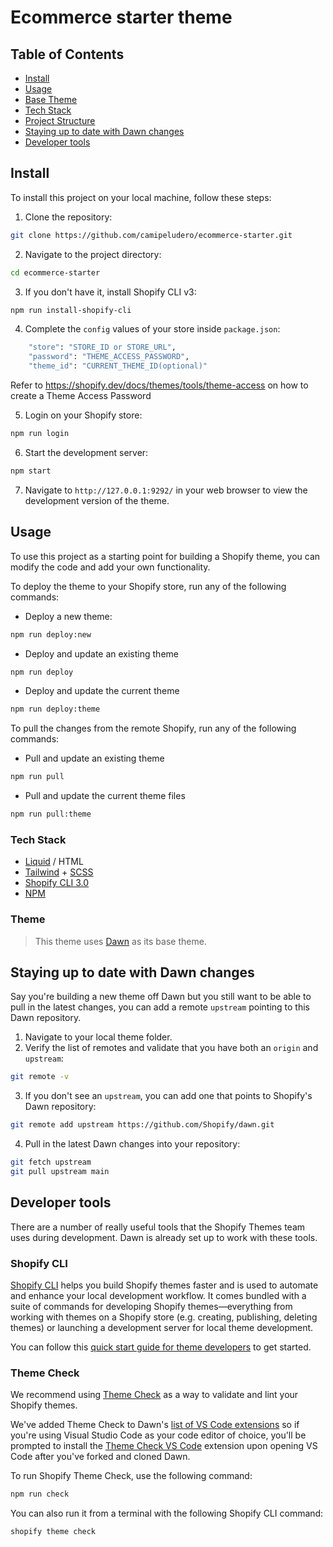 # Ecommerce starter theme

## Table of Contents
- [Install](#install)
- [Usage](#usage)
- [Base Theme](#theme)
- [Tech Stack](#techstack)
- [Project Structure](#structure)
- [Staying up to date with Dawn changes](#staying-up-to-date-with-dawn-changes)
- [Developer tools](#developer-tools)

## Install

To install this project on your local machine, follow these steps:

1. Clone the repository:

```bash
git clone https://github.com/camipeludero/ecommerce-starter.git
```

2. Navigate to the project directory:

```bash
cd ecommerce-starter
```

3. If you don't have it, install Shopify CLI v3:

```bash
npm run install-shopify-cli
```

4. Complete the `config` values of your store inside `package.json`:

```bash
    "store": "STORE_ID or STORE_URL",
    "password": "THEME_ACCESS_PASSWORD",
    "theme_id": "CURRENT_THEME_ID(optional)"
```
Refer to https://shopify.dev/docs/themes/tools/theme-access on how to create a Theme Access Password

5. Login on your Shopify store:

```bash
npm run login
```

6. Start the development server:

```bash
npm start
```

7. Navigate to `http://127.0.0.1:9292/` in your web browser to view the development version of the theme.

## Usage

To use this project as a starting point for building a Shopify theme, you can modify the code and add your own functionality.

To deploy the theme to your Shopify store, run any of the following commands:

- Deploy a new theme:

```bash
npm run deploy:new
```

- Deploy and update an existing theme

```bash
npm run deploy
```

- Deploy and update the current theme

```bash
npm run deploy:theme
```

To pull the changes from the remote Shopify, run any of the following commands:

- Pull and update an existing theme

```bash
npm run pull
```

- Pull and update the current theme files

```bash
npm run pull:theme
```

### Tech Stack

- [Liquid](https://shopify.dev/api/liquid) / HTML
- [Tailwind](https://tailwindcss.com/docs) + [SCSS](https://sass-lang.com/documentation)
- [Shopify CLI 3.0](https://shopify.dev/docs/themes/tools/cli)
- [NPM](https://www.npmjs.com/)

### Theme

> This theme uses [Dawn]({https://github.com/Shopify/dawn}) as its base theme.

## Staying up to date with Dawn changes

Say you're building a new theme off Dawn but you still want to be able to pull in the latest changes, you can add a remote `upstream` pointing to this Dawn repository.

1. Navigate to your local theme folder.
2. Verify the list of remotes and validate that you have both an `origin` and `upstream`:
```sh
git remote -v
```
3. If you don't see an `upstream`, you can add one that points to Shopify's Dawn repository:
```sh
git remote add upstream https://github.com/Shopify/dawn.git
```
4. Pull in the latest Dawn changes into your repository:
```sh
git fetch upstream
git pull upstream main
```

## Developer tools

There are a number of really useful tools that the Shopify Themes team uses during development. Dawn is already set up to work with these tools.

### Shopify CLI

[Shopify CLI](https://github.com/Shopify/shopify-cli) helps you build Shopify themes faster and is used to automate and enhance your local development workflow. It comes bundled with a suite of commands for developing Shopify themes—everything from working with themes on a Shopify store (e.g. creating, publishing, deleting themes) or launching a development server for local theme development.

You can follow this [quick start guide for theme developers](https://github.com/Shopify/shopify-cli#quick-start-guide-for-theme-developers) to get started.

### Theme Check

We recommend using [Theme Check](https://github.com/shopify/theme-check) as a way to validate and lint your Shopify themes.

We've added Theme Check to Dawn's [list of VS Code extensions](/.vscode/extensions.json) so if you're using Visual Studio Code as your code editor of choice, you'll be prompted to install the [Theme Check VS Code](https://marketplace.visualstudio.com/items?itemName=Shopify.theme-check-vscode) extension upon opening VS Code after you've forked and cloned Dawn.

To run Shopify Theme Check, use the following command:

```bash
npm run check
```

You can also run it from a terminal with the following Shopify CLI command:

```bash
shopify theme check
```


